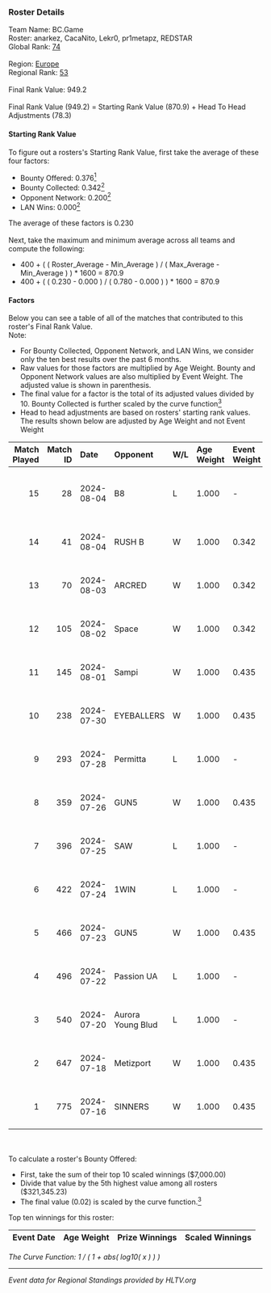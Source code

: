 ### Roster Details<br />
Team Name: BC.Game<br />
Roster: anarkez, CacaNito, Lekr0, pr1metapz, REDSTAR<br />
Global Rank: [74](../standings_global.md)<br />
<br />
Region: [Europe]( ../standings_europe.md)<br />
Regional Rank: [53]( ../standings_europe.md)<br />
<br />
Final Rank Value:  949.2<br />
<br />
Final Rank Value (949.2) = Starting Rank Value (870.9) + Head To Head Adjustments (78.3)<br />

#### Starting Rank Value<br />
To figure out a rosters's Starting Rank Value, first take the average of these four factors:<br />
- Bounty Offered: 0.376[<sup>1</sup>](#table2)
- Bounty Collected: 0.342[<sup>2</sup>](#table1)
- Opponent Network: 0.200[<sup>2</sup>](#table1)
- LAN Wins: 0.000[<sup>2</sup>](#table1)

The average of these factors is 0.230<br />
<br />
Next, take the maximum and minimum average across all teams and compute the following:<br />
- 400 + ( ( Roster_Average - Min_Average ) / ( Max_Average - Min_Average ) ) * 1600 = 870.9
- 400 + ( ( 0.230 - 0.000 ) / ( 0.780 - 0.000 ) ) * 1600 = 870.9


#### Factors<br />
Below you can see a table of all of the matches that contributed to this roster's Final Rank Value.<br />
Note:<br />

- For Bounty Collected, Opponent Network, and LAN Wins, we consider only the ten best results over the past 6 months.
- Raw values for those factors are multiplied by Age Weight. Bounty and Opponent Network values are also multiplied by Event Weight. The adjusted value is shown in parenthesis.
- The final value for a factor is the total of its adjusted values divided by 10. Bounty Collected is further scaled by the curve function[<sup>3</sup>](#curveFunction)
- Head to head adjustments are based on rosters' starting rank values. The results shown below are adjusted by Age Weight and not Event Weight
<span id="table1"></span><br />


| Match Played | Match ID | Date       | Opponent          | W/L | Age Weight | Event Weight | Bounty Collected | Opponent Network | LAN Wins  | H2H Adj. | Roster                                       |
| -: | -: | :- | :- | :- | :- | :- | :- | :- | :- | -: | :- |
|           15 |       28 | 2024-08-04 | B8                | L   | 1.000      | -            | -                | -                | -         |    -7.07 | anarkez, CacaNito, Lekr0, pr1metapz, REDSTAR |
|           14 |       41 | 2024-08-04 | RUSH B            | W   | 1.000      | 0.342        | 0.026 (0.009)    | 0.380 (0.130)    | 0 (0.000) |    16.03 | anarkez, CacaNito, joel, Lekr0, pr1metapz    |
|           13 |       70 | 2024-08-03 | ARCRED            | W   | 1.000      | 0.342        | 0.041 (0.014)    | 0.378 (0.129)    | 0 (0.000) |    17.77 | anarkez, CacaNito, joel, Lekr0, pr1metapz    |
|           12 |      105 | 2024-08-02 | Space             | W   | 1.000      | 0.342        | 0.006 (0.002)    | 0.439 (0.150)    | 0 (0.000) |    12.65 | anarkez, CacaNito, joel, Lekr0, pr1metapz    |
|           11 |      145 | 2024-08-01 | Sampi             | W   | 1.000      | 0.435        | 0.027 (0.012)    | 1.000 (0.435)    | 0 (0.000) |    14.39 | anarkez, CacaNito, joel, Lekr0, pr1metapz    |
|           10 |      238 | 2024-07-30 | EYEBALLERS        | W   | 1.000      | 0.435        | 0.005 (0.002)    | 0.500 (0.217)    | 0 (0.000) |    11.72 | anarkez, CacaNito, joel, Lekr0, pr1metapz    |
|            9 |      293 | 2024-07-28 | Permitta          | L   | 1.000      | -            | -                | -                | -         |   -14.75 | anarkez, CacaNito, joel, Lekr0, pr1metapz    |
|            8 |      359 | 2024-07-26 | GUN5              | W   | 1.000      | 0.435        | 0.072 (0.031)    | 0.562 (0.244)    | 0 (0.000) |    15.72 | anarkez, CacaNito, joel, Lekr0, pr1metapz    |
|            7 |      396 | 2024-07-25 | SAW               | L   | 1.000      | -            | -                | -                | -         |    -5.15 | anarkez, CacaNito, joel, Lekr0, pr1metapz    |
|            6 |      422 | 2024-07-24 | 1WIN              | L   | 1.000      | -            | -                | -                | -         |   -12.02 | anarkez, CacaNito, joel, Lekr0, pr1metapz    |
|            5 |      466 | 2024-07-23 | GUN5              | W   | 1.000      | 0.435        | 0.072 (0.031)    | 0.562 (0.244)    | 0 (0.000) |    17.10 | anarkez, CacaNito, joel, Lekr0, pr1metapz    |
|            4 |      496 | 2024-07-22 | Passion UA        | L   | 1.000      | -            | -                | -                | -         |    -6.63 | anarkez, CacaNito, joel, Lekr0, pr1metapz    |
|            3 |      540 | 2024-07-20 | Aurora Young Blud | L   | 1.000      | -            | -                | -                | -         |   -14.17 | anarkez, CacaNito, joel, Lekr0, pr1metapz    |
|            2 |      647 | 2024-07-18 | Metizport         | W   | 1.000      | 0.435        | 0.004 (0.002)    | 0.233 (0.101)    | 0 (0.000) |    12.76 | anarkez, CacaNito, joel, Lekr0, pr1metapz    |
|            1 |      775 | 2024-07-16 | SINNERS           | W   | 1.000      | 0.435        | 0.037 (0.016)    | 0.808 (0.351)    | 0 (0.000) |    19.96 | anarkez, CacaNito, joel, Lekr0, pr1metapz    |

<br />
<span id="table2"></span><br />
To calculate a roster's Bounty Offered:<br />

- First, take the sum of their top 10 scaled winnings ($7,000.00)
- Divide that value by the 5th highest value among all rosters ($321,345.23)
- The final value (0.02) is scaled by the curve function.[<sup>3</sup>](#curveFunction)

Top ten winnings for this roster:<br />

| Event Date | Age Weight | Prize Winnings | Scaled Winnings |
| :- | -: | :- | :- |


<span id="curveFunction"></span>_The Curve Function: 1 / ( 1 + abs( log10( x ) ) )_<br />

---
_Event data for Regional Standings provided by HLTV.org_<br />
